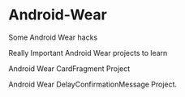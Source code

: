 # Android-Wear
Some Android Wear hacks

Really Important Android Wear projects to learn

Android Wear CardFragment Project

Android Wear DelayConfirmationMessage Project.
